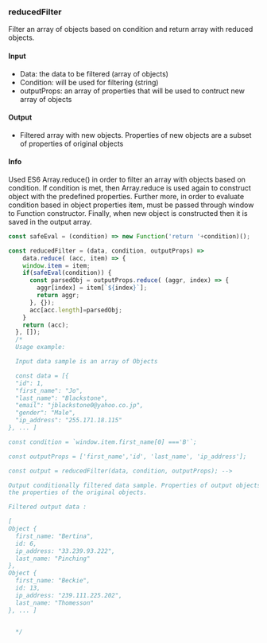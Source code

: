 ### reducedFilter

Filter an array of objects based on condition and return array with reduced objects.

#### Input

* Data: the data to be filtered (array of objects) 
* Condition: will be used for filtering (string) 
* outputProps: an array of properties that will be used to contruct new array of objects 

#### Output

* Filtered array with new objects. Properties of new objects are a subset of
properties of original objects 

#### Info

Used ES6 Array.reduce() in order to filter an array with objects based on condition.
If condition is met, then Array.reduce is used again to construct object with the predefined properties. Further more, in order to evaluate condition based in object properties item, must be passed through window to Function constructor. Finally, when new object is constructed then it is saved in the output array. 

```js
const safeEval = (condition) => new Function('return '+condition)();

const reducedFilter = (data, condition, outputProps) => 
    data.reduce( (acc, item) => {
    window.item = item;
    if(safeEval(condition)) {
      const parsedObj = outputProps.reduce( (aggr, index) => {
        aggr[index] = item[`${index}`];
        return aggr;
      }, {});
      acc[acc.length]=parsedObj; 
    } 
    return (acc);
  }, []);
  /*
  Usage example:

  Input data sample is an array of Objects

  const data = [{
  "id": 1,
  "first_name": "Jo",
  "last_name": "Blackstone",
  "email": "jblackstone0@yahoo.co.jp",
  "gender": "Male",
  "ip_address": "255.171.18.115"
}, ... ]

const condition = `window.item.first_name[0] ==='B'`;

const outputProps = ['first_name','id', 'last_name', 'ip_address'];

const output = reducedFilter(data, condition, outputProps); -->

Output conditionally filtered data sample. Properties of output objects are subset of 
the properties of the original objects. 

Filtered output data :

[
Object {
  first_name: "Bertina",
  id: 6,
  ip_address: "33.239.93.222",
  last_name: "Pinching"
},
Object {
  first_name: "Beckie",
  id: 13,
  ip_address: "239.111.225.202",
  last_name: "Thomesson"
}, ... ]


  */
```

